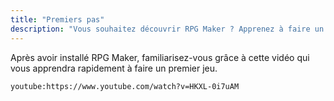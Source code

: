 ```yaml
---
title: "Premiers pas"
description: "Vous souhaitez découvrir RPG Maker ? Apprenez à faire un premier jeu avec cette série de vidéos et astuces."
---
```


Après avoir installé RPG Maker, familiarisez-vous grâce à cette vidéo qui vous apprendra rapidement à faire un premier jeu.

`youtube:https://www.youtube.com/watch?v=HKXL-0i7uAM`